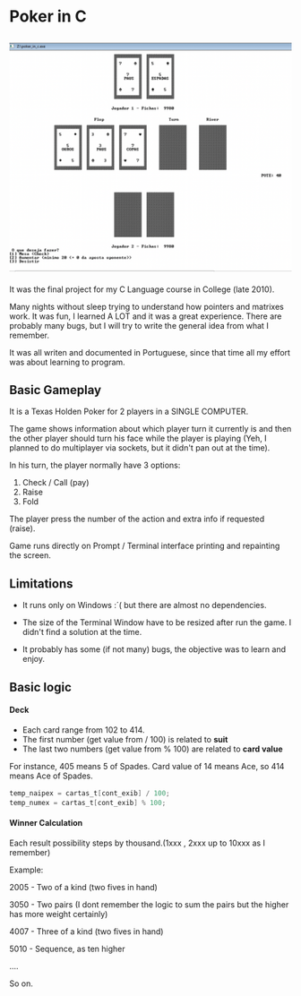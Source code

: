 # Poker in C

## ![Alt Poker in C](sample.png?raw=true "Poker in C")

It was the final project for my C Language course in College (late 2010).

Many nights without sleep trying to understand how pointers and matrixes work. It was fun, I learned A LOT and it was a great experience. There are probably many bugs, but I will try to write the general idea from what I remember.

It was all writen and documented in Portuguese, since that time all my effort was about learning to program.

## Basic Gameplay

It is a Texas Holden Poker for 2 players in a SINGLE COMPUTER.

The game shows information about which player turn it currently is and then the other player should turn his face while the player is playing (Yeh, I planned to do multiplayer via sockets, but it didn't pan out at the time).

In his turn, the player normally have 3 options:

1. Check / Call (pay)
2. Raise
3. Fold

The player press the number of the action and extra info if requested (raise).

Game runs directly on Prompt / Terminal interface printing and repainting the screen.

## Limitations

- It runs only on Windows :´( but there are almost no dependencies.

- The size of the Terminal Window have to be resized after run the game. I didn't find a solution at the time.

- It probably has some (if not many) bugs, the objective was to learn and enjoy.

## Basic logic

#### Deck

- Each card range from 102 to 414.
- The first number (get value from / 100) is related to **suit**
- The last two numbers (get value from % 100) are related to **card value**

For instance, 405 means 5 of Spades. Card value of 14 means Ace, so 414 means Ace of Spades.

```c
temp_naipex = cartas_t[cont_exib] / 100;
temp_numex = cartas_t[cont_exib] % 100;
```

#### Winner Calculation

Each result possibility steps by thousand.(1xxx , 2xxx up to 10xxx as I remember)

Example:

2005 - Two of a kind (two fives in hand)

3050 - Two pairs (I dont remember the logic to sum the pairs but the higher has more weight certainly)

4007 - Three of a kind (two fives in hand)

5010 - Sequence, as ten higher

....

So on.
